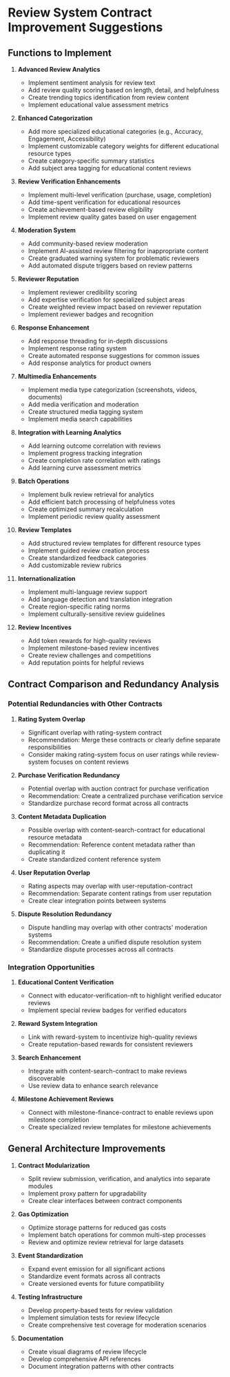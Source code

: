 # Review System Contract Improvement Suggestions

## Functions to Implement

1. **Advanced Review Analytics**

   - Implement sentiment analysis for review text
   - Add review quality scoring based on length, detail, and helpfulness
   - Create trending topics identification from review content
   - Implement educational value assessment metrics

2. **Enhanced Categorization**

   - Add more specialized educational categories (e.g., Accuracy, Engagement, Accessibility)
   - Implement customizable category weights for different educational resource types
   - Create category-specific summary statistics
   - Add subject area tagging for educational content reviews

3. **Review Verification Enhancements**

   - Implement multi-level verification (purchase, usage, completion)
   - Add time-spent verification for educational resources
   - Create achievement-based review eligibility
   - Implement review quality gates based on user engagement

4. **Moderation System**

   - Add community-based review moderation
   - Implement AI-assisted review filtering for inappropriate content
   - Create graduated warning system for problematic reviewers
   - Add automated dispute triggers based on review patterns

5. **Reviewer Reputation**

   - Implement reviewer credibility scoring
   - Add expertise verification for specialized subject areas
   - Create weighted review impact based on reviewer reputation
   - Implement reviewer badges and recognition

6. **Response Enhancement**

   - Add response threading for in-depth discussions
   - Implement response rating system
   - Create automated response suggestions for common issues
   - Add response analytics for product owners

7. **Multimedia Enhancements**

   - Implement media type categorization (screenshots, videos, documents)
   - Add media verification and moderation
   - Create structured media tagging system
   - Implement media search capabilities

8. **Integration with Learning Analytics**

   - Add learning outcome correlation with reviews
   - Implement progress tracking integration
   - Create completion rate correlation with ratings
   - Add learning curve assessment metrics

9. **Batch Operations**

   - Implement bulk review retrieval for analytics
   - Add efficient batch processing of helpfulness votes
   - Create optimized summary recalculation
   - Implement periodic review quality assessment

10. **Review Templates**

    - Add structured review templates for different resource types
    - Implement guided review creation process
    - Create standardized feedback categories
    - Add customizable review rubrics

11. **Internationalization**

    - Implement multi-language review support
    - Add language detection and translation integration
    - Create region-specific rating norms
    - Implement culturally-sensitive review guidelines

12. **Review Incentives**
    - Add token rewards for high-quality reviews
    - Implement milestone-based review incentives
    - Create review challenges and competitions
    - Add reputation points for helpful reviews

## Contract Comparison and Redundancy Analysis

### Potential Redundancies with Other Contracts

1. **Rating System Overlap**

   - Significant overlap with rating-system contract
   - Recommendation: Merge these contracts or clearly define separate responsibilities
   - Consider making rating-system focus on user ratings while review-system focuses on content reviews

2. **Purchase Verification Redundancy**

   - Potential overlap with auction contract for purchase verification
   - Recommendation: Create a centralized purchase verification service
   - Standardize purchase record format across all contracts

3. **Content Metadata Duplication**

   - Possible overlap with content-search-contract for educational resource metadata
   - Recommendation: Reference content metadata rather than duplicating it
   - Create standardized content reference system

4. **User Reputation Overlap**

   - Rating aspects may overlap with user-reputation-contract
   - Recommendation: Separate content ratings from user reputation
   - Create clear integration points between systems

5. **Dispute Resolution Redundancy**
   - Dispute handling may overlap with other contracts' moderation systems
   - Recommendation: Create a unified dispute resolution system
   - Standardize dispute processes across all contracts

### Integration Opportunities

1. **Educational Content Verification**

   - Connect with educator-verification-nft to highlight verified educator reviews
   - Implement special review badges for verified educators

2. **Reward System Integration**

   - Link with reward-system to incentivize high-quality reviews
   - Create reputation-based rewards for consistent reviewers

3. **Search Enhancement**

   - Integrate with content-search-contract to make reviews discoverable
   - Use review data to enhance search relevance

4. **Milestone Achievement Reviews**
   - Connect with milestone-finance-contract to enable reviews upon milestone completion
   - Create specialized review templates for milestone achievements

## General Architecture Improvements

1. **Contract Modularization**

   - Split review submission, verification, and analytics into separate modules
   - Implement proxy pattern for upgradability
   - Create clear interfaces between contract components

2. **Gas Optimization**

   - Optimize storage patterns for reduced gas costs
   - Implement batch operations for common multi-step processes
   - Review and optimize review retrieval for large datasets

3. **Event Standardization**

   - Expand event emission for all significant actions
   - Standardize event formats across all contracts
   - Create versioned events for future compatibility

4. **Testing Infrastructure**

   - Develop property-based tests for review validation
   - Implement simulation tests for review lifecycle
   - Create comprehensive test coverage for moderation scenarios

5. **Documentation**
   - Create visual diagrams of review lifecycle
   - Develop comprehensive API references
   - Document integration patterns with other contracts
